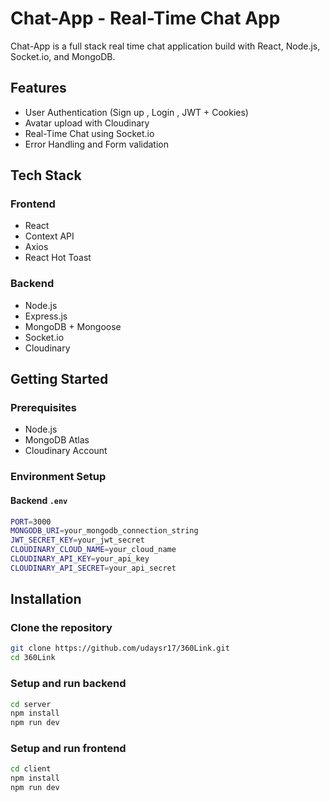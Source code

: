 # Chat-App - Real-Time Chat App

Chat-App is a full stack real time chat application build with React, Node.js, Socket.io, and MongoDB.

## Features 

- User Authentication (Sign up , Login , JWT + Cookies)
- Avatar upload with Cloudinary
- Real-Time Chat using Socket.io
- Error Handling and Form validation

## Tech Stack

### Frontend
- React
- Context API
- Axios
- React Hot Toast

### Backend
- Node.js
- Express.js
- MongoDB + Mongoose
- Socket.io
- Cloudinary

## Getting Started

### Prerequisites
- Node.js
- MongoDB Atlas 
- Cloudinary Account

### Environment Setup

#### Backend `.env`
```bash
PORT=3000
MONGODB_URI=your_mongodb_connection_string
JWT_SECRET_KEY=your_jwt_secret
CLOUDINARY_CLOUD_NAME=your_cloud_name
CLOUDINARY_API_KEY=your_api_key
CLOUDINARY_API_SECRET=your_api_secret
```

## Installation

### Clone the repository
```bash
git clone https://github.com/udaysr17/360Link.git
cd 360Link
```

### Setup and run backend

```bash
cd server
npm install
npm run dev
```

### Setup and run frontend

```bash
cd client
npm install
npm run dev
```

